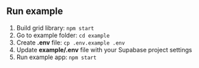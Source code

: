 ## Run example

1. Build grid library: `npm start`
2. Go to example folder: `cd example`
3. Create **.env** file: `cp .env.example .env`
4. Update **example/.env** file with your Supabase project settings
5. Run example app: `npm start`
